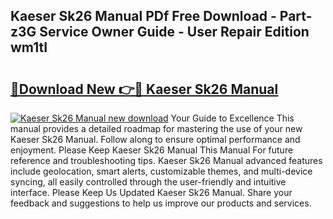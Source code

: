 ## Kaeser Sk26 Manual PDf Free Download - Part-z3G Service Owner Guide - User Repair Edition wm1tI

# <h2><a href="http://bc16248.oget.top/?id=Kaeser+Sk26+Manual">🔗Download New 👉🔴 Kaeser Sk26 Manual</a></h2>

[![Kaeser Sk26 Manual new download](https://i.imgur.com/5g1atiW.png)](http://bc16248.oget.top/?id=Kaeser+Sk26+Manual)
Your Guide to Excellence This manual provides a detailed roadmap for mastering the use of your new Kaeser Sk26 Manual. Follow along to ensure optimal performance and enjoyment. Please Keep Kaeser Sk26 Manual This Manual For future reference and troubleshooting tips. Kaeser Sk26 Manual advanced features include geolocation, smart alerts, customizable themes, and multi-device syncing, all easily controlled through the user-friendly and intuitive interface. Please Keep Us Updated Kaeser Sk26 Manual. Share your feedback and suggestions to help us improve our products and services.
